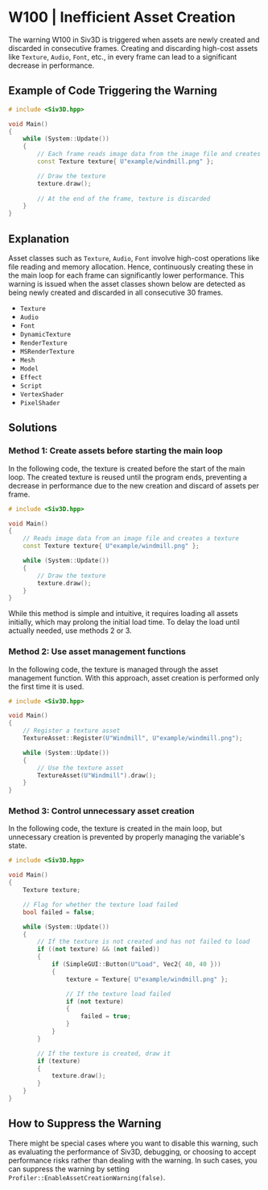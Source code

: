 # W100 | Inefficient Asset Creation
The warning W100 in Siv3D is triggered when assets are newly created and discarded in consecutive frames. Creating and discarding high-cost assets like `Texture`, `Audio`, `Font`, etc., in every frame can lead to a significant decrease in performance.

## Example of Code Triggering the Warning
```cpp
# include <Siv3D.hpp>

void Main()
{
	while (System::Update())
	{
		// Each frame reads image data from the image file and creates a new texture (inefficient)
		const Texture texture{ U"example/windmill.png" };

		// Draw the texture
		texture.draw();
		
		// At the end of the frame, texture is discarded
	}
}
```


## Explanation
Asset classes such as `Texture`, `Audio`, `Font` involve high-cost operations like file reading and memory allocation. Hence, continuously creating these in the main loop for each frame can significantly lower performance. This warning is issued when the asset classes shown below are detected as being newly created and discarded in all consecutive 30 frames.

- `Texture`
- `Audio`
- `Font`
- `DynamicTexture`
- `RenderTexture`
- `MSRenderTexture`
- `Mesh`
- `Model`
- `Effect`
- `Script`
- `VertexShader`
- `PixelShader`


## Solutions

### Method 1: Create assets before starting the main loop
In the following code, the texture is created before the start of the main loop. The created texture is reused until the program ends, preventing a decrease in performance due to the new creation and discard of assets per frame.

```cpp
# include <Siv3D.hpp>

void Main()
{
	// Reads image data from an image file and creates a texture
	const Texture texture{ U"example/windmill.png" };

	while (System::Update())
	{
		// Draw the texture
		texture.draw();
	}
}
```

While this method is simple and intuitive, it requires loading all assets initially, which may prolong the initial load time. To delay the load until actually needed, use methods 2 or 3.


### Method 2: Use asset management functions
In the following code, the texture is managed through the asset management function. With this approach, asset creation is performed only the first time it is used.

```cpp
# include <Siv3D.hpp>

void Main()
{
	// Register a texture asset
	TextureAsset::Register(U"Windmill", U"example/windmill.png");

	while (System::Update())
	{
		// Use the texture asset
		TextureAsset(U"Windmill").draw();
	}
}
```


### Method 3: Control unnecessary asset creation
In the following code, the texture is created in the main loop, but unnecessary creation is prevented by properly managing the variable's state.

```cpp
# include <Siv3D.hpp>

void Main()
{
	Texture texture;

	// Flag for whether the texture load failed
	bool failed = false;

	while (System::Update())
	{
		// If the texture is not created and has not failed to load
		if ((not texture) && (not failed))
		{
			if (SimpleGUI::Button(U"Load", Vec2{ 40, 40 }))
			{
				texture = Texture{ U"example/windmill.png" };

				// If the texture load failed
				if (not texture)
				{
					failed = true;
				}
			}
		}

		// If the texture is created, draw it
		if (texture)
		{
			texture.draw();
		}
	}
}
```


## How to Suppress the Warning
There might be special cases where you want to disable this warning, such as evaluating the performance of Siv3D, debugging, or choosing to accept performance risks rather than dealing with the warning. In such cases, you can suppress the warning by setting `Profiler::EnableAssetCreationWarning(false)`.
